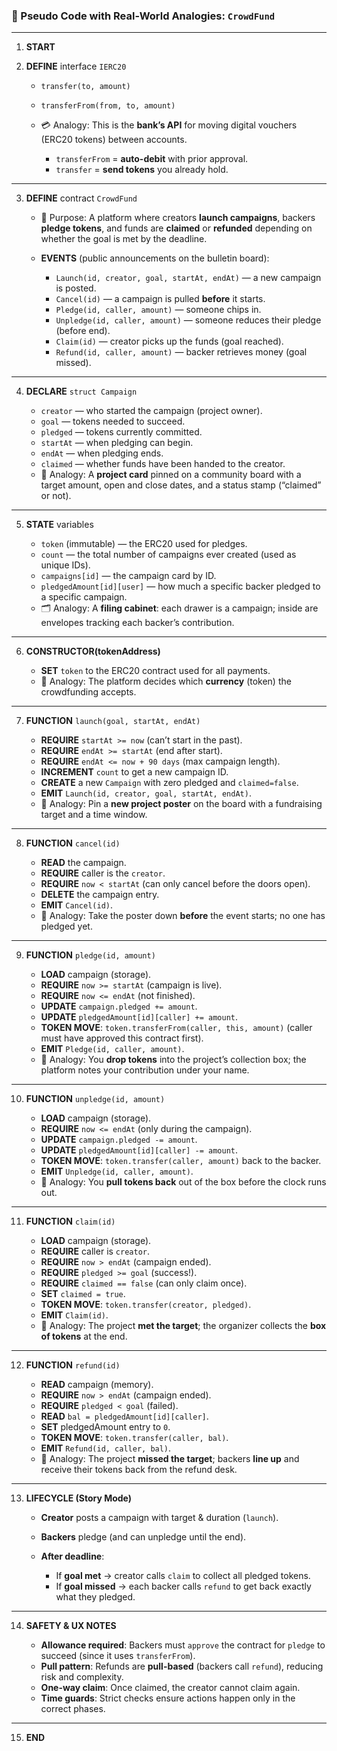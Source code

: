 ### 🧠 Pseudo Code with Real-World Analogies: `CrowdFund`

---

1. **START**

2. **DEFINE** interface `IERC20`

   - `transfer(to, amount)`
   - `transferFrom(from, to, amount)`
   - 💳 Analogy: This is the **bank’s API** for moving digital vouchers (ERC20 tokens) between accounts.

     - `transferFrom` = **auto-debit** with prior approval.
     - `transfer` = **send tokens** you already hold.

---

3. **DEFINE** contract `CrowdFund`

   - 📣 Purpose: A platform where creators **launch campaigns**, backers **pledge tokens**, and funds are **claimed** or **refunded** depending on whether the goal is met by the deadline.
   - **EVENTS** (public announcements on the bulletin board):

     - `Launch(id, creator, goal, startAt, endAt)` — a new campaign is posted.
     - `Cancel(id)` — a campaign is pulled **before** it starts.
     - `Pledge(id, caller, amount)` — someone chips in.
     - `Unpledge(id, caller, amount)` — someone reduces their pledge (before end).
     - `Claim(id)` — creator picks up the funds (goal reached).
     - `Refund(id, caller, amount)` — backer retrieves money (goal missed).

---

4. **DECLARE** `struct Campaign`

   - `creator` — who started the campaign (project owner).
   - `goal` — tokens needed to succeed.
   - `pledged` — tokens currently committed.
   - `startAt` — when pledging can begin.
   - `endAt` — when pledging ends.
   - `claimed` — whether funds have been handed to the creator.
   - 🎯 Analogy: A **project card** pinned on a community board with a target amount, open and close dates, and a status stamp (“claimed” or not).

---

5. **STATE** variables

   - `token` (immutable) — the ERC20 used for pledges.
   - `count` — the total number of campaigns ever created (used as unique IDs).
   - `campaigns[id]` — the campaign card by ID.
   - `pledgedAmount[id][user]` — how much a specific backer pledged to a specific campaign.
   - 🗂️ Analogy: A **filing cabinet**: each drawer is a campaign; inside are envelopes tracking each backer’s contribution.

---

6. **CONSTRUCTOR(tokenAddress)**

   - **SET** `token` to the ERC20 contract used for all payments.
   - 🏦 Analogy: The platform decides which **currency** (token) the crowdfunding accepts.

---

7. **FUNCTION** `launch(goal, startAt, endAt)`

   - **REQUIRE** `startAt >= now` (can’t start in the past).
   - **REQUIRE** `endAt >= startAt` (end after start).
   - **REQUIRE** `endAt <= now + 90 days` (max campaign length).
   - **INCREMENT** `count` to get a new campaign ID.
   - **CREATE** a new `Campaign` with zero pledged and `claimed=false`.
   - **EMIT** `Launch(id, creator, goal, startAt, endAt)`.
   - 🚀 Analogy: Pin a **new project poster** on the board with a fundraising target and a time window.

---

8. **FUNCTION** `cancel(id)`

   - **READ** the campaign.
   - **REQUIRE** caller is the `creator`.
   - **REQUIRE** `now < startAt` (can only cancel before the doors open).
   - **DELETE** the campaign entry.
   - **EMIT** `Cancel(id)`.
   - 🛑 Analogy: Take the poster down **before** the event starts; no one has pledged yet.

---

9. **FUNCTION** `pledge(id, amount)`

   - **LOAD** campaign (storage).
   - **REQUIRE** `now >= startAt` (campaign is live).
   - **REQUIRE** `now <= endAt` (not finished).
   - **UPDATE** `campaign.pledged += amount`.
   - **UPDATE** `pledgedAmount[id][caller] += amount`.
   - **TOKEN MOVE**: `token.transferFrom(caller, this, amount)` (caller must have approved this contract first).
   - **EMIT** `Pledge(id, caller, amount)`.
   - 💪 Analogy: You **drop tokens** into the project’s collection box; the platform notes your contribution under your name.

---

10. **FUNCTION** `unpledge(id, amount)`

    - **LOAD** campaign (storage).
    - **REQUIRE** `now <= endAt` (only during the campaign).
    - **UPDATE** `campaign.pledged -= amount`.
    - **UPDATE** `pledgedAmount[id][caller] -= amount`.
    - **TOKEN MOVE**: `token.transfer(caller, amount)` back to the backer.
    - **EMIT** `Unpledge(id, caller, amount)`.
    - 🔁 Analogy: You **pull tokens back** out of the box before the clock runs out.

---

11. **FUNCTION** `claim(id)`

    - **LOAD** campaign (storage).
    - **REQUIRE** caller is `creator`.
    - **REQUIRE** `now > endAt` (campaign ended).
    - **REQUIRE** `pledged >= goal` (success!).
    - **REQUIRE** `claimed == false` (can only claim once).
    - **SET** `claimed = true`.
    - **TOKEN MOVE**: `token.transfer(creator, pledged)`.
    - **EMIT** `Claim(id)`.
    - 🏁 Analogy: The project **met the target**; the organizer collects the **box of tokens** at the end.

---

12. **FUNCTION** `refund(id)`

    - **READ** campaign (memory).
    - **REQUIRE** `now > endAt` (campaign ended).
    - **REQUIRE** `pledged < goal` (failed).
    - **READ** `bal = pledgedAmount[id][caller]`.
    - **SET** pledgedAmount entry to `0`.
    - **TOKEN MOVE**: `token.transfer(caller, bal)`.
    - **EMIT** `Refund(id, caller, bal)`.
    - 💸 Analogy: The project **missed the target**; backers **line up** and receive their tokens back from the refund desk.

---

13. **LIFECYCLE (Story Mode)**

    - **Creator** posts a campaign with target & duration (`launch`).
    - **Backers** pledge (and can unpledge until the end).
    - **After deadline**:

      - If **goal met** → creator calls `claim` to collect all pledged tokens.
      - If **goal missed** → each backer calls `refund` to get back exactly what they pledged.

---

14. **SAFETY & UX NOTES**

    - **Allowance required**: Backers must `approve` the contract for `pledge` to succeed (since it uses `transferFrom`).
    - **Pull pattern**: Refunds are **pull-based** (backers call `refund`), reducing risk and complexity.
    - **One-way claim**: Once claimed, the creator cannot claim again.
    - **Time guards**: Strict checks ensure actions happen only in the correct phases.

---

15. **END**
